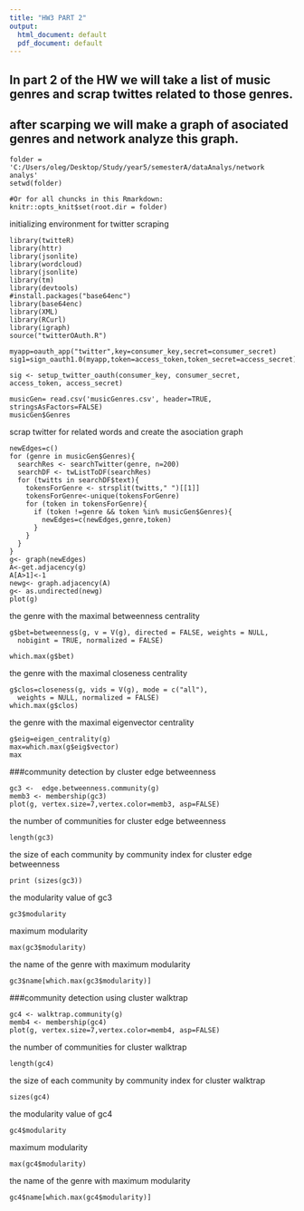 ```yaml
---
title: "HW3 PART 2"
output:
  html_document: default
  pdf_document: default
---
```

## In part 2 of the HW we will take a list of music genres and scrap twittes related to those genres.
## after scarping we will make a graph of asociated genres and network analyze this graph.
```{r}
folder = 'C:/Users/oleg/Desktop/Study/year5/semesterA/dataAnalys/network analys'
setwd(folder)

#Or for all chuncks in this Rmarkdown:
knitr::opts_knit$set(root.dir = folder)

```

initializing environment for twitter scraping
```{r}
library(twitteR)
library(httr)
library(jsonlite)
library(wordcloud)
library(jsonlite)
library(tm)
library(devtools)
#install.packages("base64enc")
library(base64enc)
library(XML)
library(RCurl)
library(igraph)
source("twitterOAuth.R")

myapp=oauth_app("twitter",key=consumer_key,secret=consumer_secret)
sig1=sign_oauth1.0(myapp,token=access_token,token_secret=access_secret)

```


```{r}
sig <- setup_twitter_oauth(consumer_key, consumer_secret, access_token, access_secret)

musicGen= read.csv('musicGenres.csv', header=TRUE, stringsAsFactors=FALSE)
musicGen$Genres

```

scrap twitter for related words and create the asociation graph
```{r}
newEdges=c()
for (genre in musicGen$Genres){
  searchRes <- searchTwitter(genre, n=200)
  searchDF <- twListToDF(searchRes)
  for (twitts in searchDF$text){
    tokensForGenre <- strsplit(twitts," ")[[1]]
    tokensForGenre<-unique(tokensForGenre)
    for (token in tokensForGenre){
      if (token !=genre && token %in% musicGen$Genres){
        newEdges=c(newEdges,genre,token)
      }
    }
  }
}
g<- graph(newEdges)
A<-get.adjacency(g)
A[A>1]<-1
newg<- graph.adjacency(A)
g<- as.undirected(newg)
plot(g)
```


the genre with the maximal betweenness centrality
```{r}
g$bet=betweenness(g, v = V(g), directed = FALSE, weights = NULL,
  nobigint = TRUE, normalized = FALSE)

which.max(g$bet)
```


the genre with the maximal closeness centrality
```{r}
g$clos=closeness(g, vids = V(g), mode = c("all"),
  weights = NULL, normalized = FALSE)
which.max(g$clos)
```

the genre with the maximal eigenvector centrality

```{r}
g$eig=eigen_centrality(g)
max=which.max(g$eig$vector)
max
```



###community detection by cluster edge betweenness
```{r}
gc3 <-  edge.betweenness.community(g)
memb3 <- membership(gc3)
plot(g, vertex.size=7,vertex.color=memb3, asp=FALSE)

```

the number of communities for cluster edge betweenness
```{r}
length(gc3)
```

the size of each community by community index for cluster edge betweenness
```{r}
print (sizes(gc3))
```

the modularity value of gc3
```{r}
gc3$modularity
```
maximum modularity
```{r}
max(gc3$modularity)
```
the name of the genre with maximum modularity
```{r}
gc3$name[which.max(gc3$modularity)]
```


###community detection using cluster walktrap
```{r}
gc4 <- walktrap.community(g)
memb4 <- membership(gc4)
plot(g, vertex.size=7,vertex.color=memb4, asp=FALSE)
```

the number of communities for cluster walktrap
```{r}
length(gc4)
```


the size of each community by community index for cluster walktrap
```{r}
sizes(gc4)
```
the modularity value of gc4
```{r}
gc4$modularity
```

maximum modularity
```{r}
max(gc4$modularity)
```
the name of the genre with maximum modularity
```{r}
gc4$name[which.max(gc4$modularity)]
```

